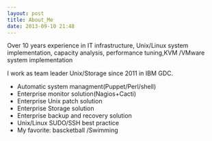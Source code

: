 ```yaml
---
layout: post
title: About_Me
date: 2013-09-10 21:48
---
```


Over 10 years experience in IT infrastructure, Unix/Linux system implementation, capacity analysis, performance tuning,KVM /VMware system implementation

 I work as team leader Unix/Storage since 2011 in IBM GDC.

+ Automatic system managment(Puppet/Perl/shell)
+ Enterprise monitor solution(Nagios+Cacti)
+ Enterprise Unix patch solution
+ Enterprise Storage solution
+ Enterprise backup and recovery solution
+ Unix/Linux SUDO/SSH best practice
+ My favorite: bascketball /Swimming
